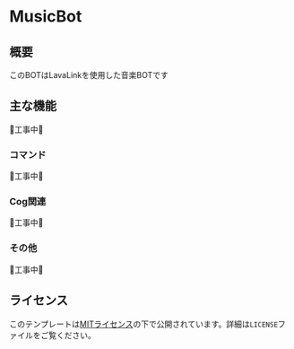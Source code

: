 # MusicBot

## 概要
このBOTはLavaLinkを使用した音楽BOTです

## 主な機能
🚧工事中🚧
### コマンド
🚧工事中🚧

### Cog関連
🚧工事中🚧

### その他
🚧工事中🚧

## ライセンス
このテンプレートは[MITライセンス](LICENSE)の下で公開されています。詳細は`LICENSE`ファイルをご覧ください。